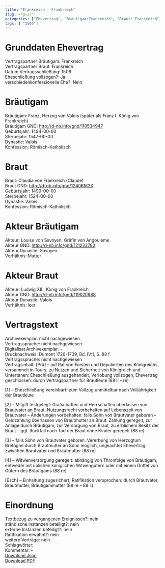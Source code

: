 ```yaml
---
title: "Frankreich - Frankreich"
slug: ="g-27"
categories: ["Ehevertrag", "Bräutigam:Frankreich", "Braut: Frankreich", "Eheschließung vollzogen?:Ja", "verschiedenkonfessionelle Ehe?:Nein", "Dynastie Bräutigam:Valois", "Akteur Bräutigam:Louise von Savoyen, Gräfin von Angouleme", "Akteur Braut:Ludwig XII., König von Frankreich", "Textbezug?:nein", "Ständisch?:nein", "Ratifikation?:nein", "Sonstiges?:nein", "Bräutigam:Frankreich", "Braut: Frankreich"]
tags: [ "1506"]
---
```

<!--more-->

# Grunddaten Ehevertrag

Vertragspartner Bräutigam: Frankreich<br>
Vertragspartner Braut: Frankreich<br>
Datum Vertragsschließung: 1506<br>
Eheschließung vollzogen?: Ja<br>
verschiedenkonfessionelle Ehe?: Nein<br>
# Bräutigam

Bräutigam: Franz, Herzog von Valois (später als Franz I. König von Frankreich)<br>
Bräutigam GND: http://d-nb.info/gnd/118534947<br>
Geburtsjahr: 1494-00-00<br>
Sterbejahr: 1547-00-00<br>
Dynastie: Valois<br>
Konfession: Römisch-Katholisch<br>
# Braut

Braut: Claudia von Frankreich (Claude)<br>
Braut GND: http://d-nb.info/gnd/12406163X<br>
Geburtsjahr: 1499-00-00<br>
Sterbejahr: 1524-00-00<br>
Dynastie: Valois<br>
Konfession: Römisch-Katholisch<br>
# Akteur Bräutigam

Akteur: Louise von Savoyen, Gräfin von Angouleme<br>
Akteur GND: http://d-nb.info/gnd/121233782<br>
Akteur Dynastie: Savoyen<br>
Verhältnis: Mutter<br>
# Akteur Braut

Akteur: Ludwig XII., König von Frankreich<br>
Akteur GND: http://d-nb.info/gnd/119020688<br>
Akteur Dynastie: Valois<br>
Verhältnis: leer<br>
# Vertragstext

Archivexemplar: nicht nachgewiesen<br>
Vertragssprache: nicht nachgewiesen<br>
Digitalisat Archivexemplar: -<br>
Drucknachweis: Dumont 1726-1739, Bd. IV:1, S. 88 f.<br>
Vertragssprache: nicht nachgewiesen<br>
Vertragsinhalt: [Prä] – auf Rat von Fürsten und Deputierten des Königreichs, versammelt in Tours, zu Nutzen und Sicherheit von Königreich und Untertanen: Eheschließung ausgehandelt, Verlobung vollzogen, Ehevertrag geschlossen: durch Vertragspartner für Brautleute (88 li – re)

[1] – Eheschließung vereinbart: zum Vollzug unmittelbar nach Volljährigkeit der Brautleute

[2] – Mitgift festgelegt: Grafschaften und Herrschaften überlassen von Brautvater an Braut, Nutzungsrecht vorbehalten auf Lebenszeit von Brautvater – Änderungen vorbehalten: falls Sohn von Brautvater geboren – Geldzahlung überlassen von Brautmutter an Braut: Zahlung geregelt, zur Anlage durch Bräutigam, zur Versorgung von Braut, zu erblichem Besitz der Braut – ggf. Rückfall nach Tod der Braut ohne Kinder geregelt (88 re)

[3] – falls Sohn von Brautvater geboren: Vererbung von Herzogtum Bretagne durch Brautmutter an Sohn möglich, ungeachtet Ehevertrag zwischen Brautvater und Brautmutter (88 re)

[4] – Witwenversorgung geregelt: abhängig von Thronfolge von Bräutigam, entweder mit üblichen königlichen Witwengütern oder mit einem Drittel von Gütern des Bräutigams (88 re)

[Esch] – Einhaltung zugesichert, Ratifikation versprochen: durch Brautvater, Brautmutter, Bräutigammutter (88 re – 89 li)
<br>
# Einordnung

Textbezug zu vergangenen Ereignissen?: nein<br>
ständische Instanzen beteiligt?: nein<br>
externe Instanzen beteiligt?: nein<br>
Ratifikation erwähnt?: nein<br>
weitere Verträge: nein<br>
Schlagwörter: <br>
Kommentar: -<br>
[Download Json](/vertraege/vertrag-27.json)<br>
[Download PDF](/vertraege/v129.pdf)